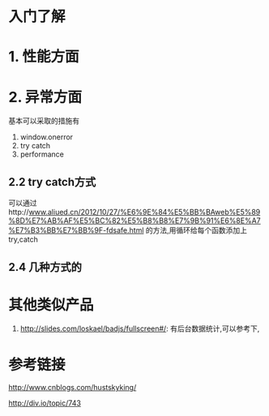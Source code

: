 # 入门了解

# 1. 性能方面

# 2. 异常方面

基本可以采取的措施有

1. window.onerror
2. try catch
3. performance

## 2.2 try catch方式

可以通过http://www.aliued.cn/2012/10/27/%E6%9E%84%E5%BB%BAweb%E5%89%8D%E7%AB%AF%E5%BC%82%E5%B8%B8%E7%9B%91%E6%8E%A7%E7%B3%BB%E7%BB%9F-fdsafe.html 的方法,用循环给每个函数添加上try,catch

## 2.4 几种方式的


# 其他类似产品

1. http://slides.com/loskael/badjs/fullscreen#/: 有后台数据统计,可以参考下,

# 参考链接

http://www.cnblogs.com/hustskyking/

http://div.io/topic/743
